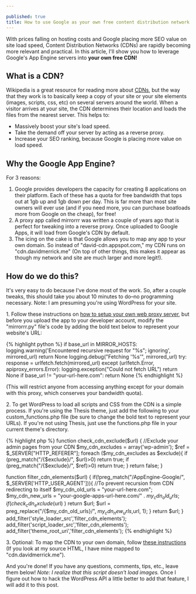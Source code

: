 ```yaml
---

published: true
title: How to use Google as your own free content distribution network
---
```

With prices falling on hosting costs and Google placing more SEO value on  site load speed, Content Distribution Networks (CDNs) are rapidly becoming more relevant and practical. In this article, I'll show you how to leverage Google's App Engine servers into **your own free CDN!**

## What is a CDN?

Wikipedia is a great resource for reading more about [CDNs](http://en.wikipedia.org/wiki/Content_delivery_network), but the way that they work is to basically keep a copy of your site or your site elements (images, scripts, css, etc) on several servers around the world. When a visitor arrives at your site, the CDN determines their location and loads the files from the nearest server. This helps to:

* Massively boost your site's load speed.
* Take the demand off your server by acting as a reverse proxy.
* Increase your SEO ranking, because Google is placing more value on load speed.

## Why the Google App Engine?

For 3 reasons:

1. Google provides developers the capacity for creating 8 applications on their platform. Each of these has a quota for free bandwidth that tops out at 1gb up and 1gb down per day. This is far more than most site owners will ever use (and if you need more, you can purchase boatloads more from Google on the cheap), for free!
2. A proxy app called mirrorrr was written a couple of years ago that is perfect for tweaking into a reverse proxy. Once uploaded to Google Apps, it will load from Google's CDN by default.
3. The icing on the cake is that Google allows you to map any app to your own domain. So instead of "david-cdn.appspot.com," my CDN runs on "cdn.davidmerrick.me"  (On top of other things, this makes it appear as though my network and site are much larger and more legit!).

## How do we do this?

It's very easy to do because I've done most of the work. So, after a couple tweaks, this should take you about 10 minutes to do–no programming necessary. Note: I am presuming you're using WordPress for your site.

1\. Follow these instructions on [how to setup your own web proxy server](http://www.labnol.org/internet/setup-proxy-server/12890/), but before you upload the app to your developer account, modify the "mirrorrr.py" file's code by adding the bold text below to represent your website's URL:

{% highlight python %}
if base_url in MIRROR_HOSTS:
      logging.warning('Encountered recursive request for "%s"; ignoring',
                      mirrored_url)
      return None
    logging.debug("Fetching '%s'", mirrored_url)
    try:
      response = urlfetch.fetch(mirrored_url)
    except (urlfetch.Error, apiproxy_errors.Error):
      logging.exception("Could not fetch URL")
      return None
    if base_url != "your-url-here.com":
		return None
{% endhighlight %}

(This will restrict anyone from accessing anything except for your domain with this proxy, which conserves your bandwidth quota).

2\. To get WordPress to load all scripts and CSS from the CDN is a simple process. If you're using the Thesis theme, just add the following to your custom_functions.php file (be sure to change the bold text to represent your URLs). If you're not using Thesis, just use the functions.php file in your current theme's directory.

{% highlight php %}
function check_cdn_exclude($url) { //Exclude your admin pages from your CDN
	$my_cdn_excludes = array('wp-admin');
	$ref = $_SERVER["HTTP_REFERER"];
	foreach ($my_cdn_excludes as $exclude){
		if (preg_match("/{$exclude}/", $url)>0) return true;
		if (preg_match("/{$exclude}/", $ref)>0) return true;
	}
	return false;
}

function filter_cdn_elements($url) {
	if(!preg_match("/AppEngine\-Google/", $_SERVER['HTTP_USER_AGENT'])){ //To prevent recursion from CDN redirecting to itself
		$my_cdn_old_urls = "your-url-here.com";
		$my_cdn_new_urls = "your-google-apps-url-here.com/" . $my_cdn_old_urls;
		if (check_cdn_exclude($url) ) return $url;
			$url = preg_replace("/{$my_cdn_old_urls}/", $my_cdn_new_urls,$url, 1);
	}
	return $url;
}
add_filter('style_loader_src','filter_cdn_elements');
add_filter('script_loader_src','filter_cdn_elements');
add_filter('theme_root_uri','filter_cdn_elements');
{% endhighlight %}

3\. Optional: To map the CDN to your own domain, follow [these instructions](http://www.google.com/support/a/bin/answer.py?hl=en-in&answer=61057) (If you look at my source HTML, I have mine mapped to "cdn.davidmerrick.me").

And you're done! If you have any questions, comments, tips, etc., leave them below! _Note: I realize that this script doesn't load images._ Once I figure out how to hack the WordPress API a little better to add that feature, I will add it to this post.
